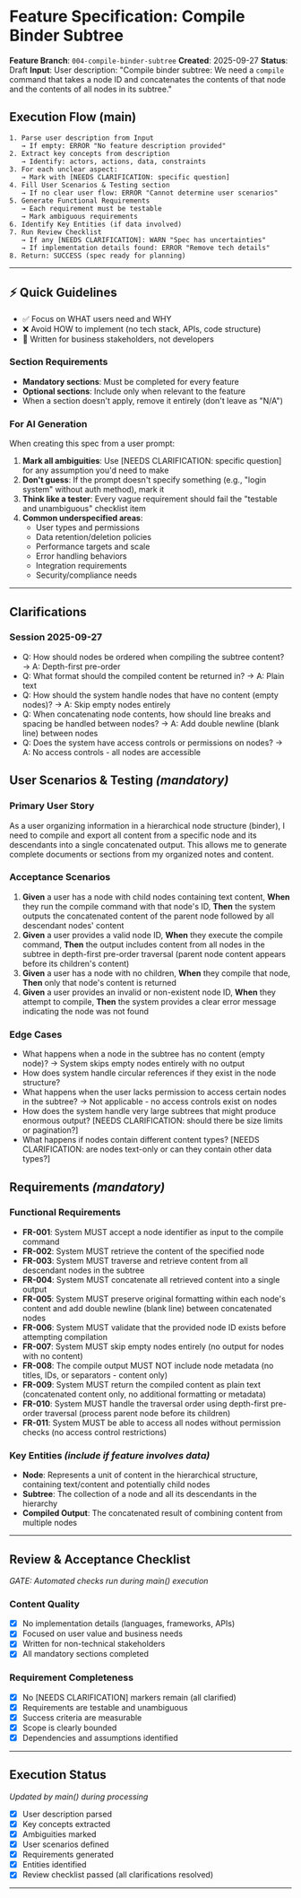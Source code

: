 # Feature Specification: Compile Binder Subtree

**Feature Branch**: `004-compile-binder-subtree`
**Created**: 2025-09-27
**Status**: Draft
**Input**: User description: "Compile binder subtree: We need a `compile` command that takes a node ID and concatenates the contents of that node and the contents of all nodes in its subtree."

## Execution Flow (main)
```
1. Parse user description from Input
   → If empty: ERROR "No feature description provided"
2. Extract key concepts from description
   → Identify: actors, actions, data, constraints
3. For each unclear aspect:
   → Mark with [NEEDS CLARIFICATION: specific question]
4. Fill User Scenarios & Testing section
   → If no clear user flow: ERROR "Cannot determine user scenarios"
5. Generate Functional Requirements
   → Each requirement must be testable
   → Mark ambiguous requirements
6. Identify Key Entities (if data involved)
7. Run Review Checklist
   → If any [NEEDS CLARIFICATION]: WARN "Spec has uncertainties"
   → If implementation details found: ERROR "Remove tech details"
8. Return: SUCCESS (spec ready for planning)
```

---

## ⚡ Quick Guidelines
- ✅ Focus on WHAT users need and WHY
- ❌ Avoid HOW to implement (no tech stack, APIs, code structure)
- 👥 Written for business stakeholders, not developers

### Section Requirements
- **Mandatory sections**: Must be completed for every feature
- **Optional sections**: Include only when relevant to the feature
- When a section doesn't apply, remove it entirely (don't leave as "N/A")

### For AI Generation
When creating this spec from a user prompt:
1. **Mark all ambiguities**: Use [NEEDS CLARIFICATION: specific question] for any assumption you'd need to make
2. **Don't guess**: If the prompt doesn't specify something (e.g., "login system" without auth method), mark it
3. **Think like a tester**: Every vague requirement should fail the "testable and unambiguous" checklist item
4. **Common underspecified areas**:
   - User types and permissions
   - Data retention/deletion policies
   - Performance targets and scale
   - Error handling behaviors
   - Integration requirements
   - Security/compliance needs

---

## Clarifications

### Session 2025-09-27
- Q: How should nodes be ordered when compiling the subtree content? → A: Depth-first pre-order
- Q: What format should the compiled content be returned in? → A: Plain text
- Q: How should the system handle nodes that have no content (empty nodes)? → A: Skip empty nodes entirely
- Q: When concatenating node contents, how should line breaks and spacing be handled between nodes? → A: Add double newline (blank line) between nodes
- Q: Does the system have access controls or permissions on nodes? → A: No access controls - all nodes are accessible

## User Scenarios & Testing *(mandatory)*

### Primary User Story
As a user organizing information in a hierarchical node structure (binder), I need to compile and export all content from a specific node and its descendants into a single concatenated output. This allows me to generate complete documents or sections from my organized notes and content.

### Acceptance Scenarios
1. **Given** a user has a node with child nodes containing text content, **When** they run the compile command with that node's ID, **Then** the system outputs the concatenated content of the parent node followed by all descendant nodes' content
2. **Given** a user provides a valid node ID, **When** they execute the compile command, **Then** the output includes content from all nodes in the subtree in depth-first pre-order traversal (parent node content appears before its children's content)
3. **Given** a user has a node with no children, **When** they compile that node, **Then** only that node's content is returned
4. **Given** a user provides an invalid or non-existent node ID, **When** they attempt to compile, **Then** the system provides a clear error message indicating the node was not found

### Edge Cases
- What happens when a node in the subtree has no content (empty node)? → System skips empty nodes entirely with no output
- How does system handle circular references if they exist in the node structure?
- What happens when the user lacks permission to access certain nodes in the subtree? → Not applicable - no access controls exist on nodes
- How does the system handle very large subtrees that might produce enormous output? [NEEDS CLARIFICATION: should there be size limits or pagination?]
- What happens if nodes contain different content types? [NEEDS CLARIFICATION: are nodes text-only or can they contain other data types?]

## Requirements *(mandatory)*

### Functional Requirements
- **FR-001**: System MUST accept a node identifier as input to the compile command
- **FR-002**: System MUST retrieve the content of the specified node
- **FR-003**: System MUST traverse and retrieve content from all descendant nodes in the subtree
- **FR-004**: System MUST concatenate all retrieved content into a single output
- **FR-005**: System MUST preserve original formatting within each node's content and add double newline (blank line) between concatenated nodes
- **FR-006**: System MUST validate that the provided node ID exists before attempting compilation
- **FR-007**: System MUST skip empty nodes entirely (no output for nodes with no content)
- **FR-008**: The compile output MUST NOT include node metadata (no titles, IDs, or separators - content only)
- **FR-009**: System MUST return the compiled content as plain text (concatenated content only, no additional formatting or metadata)
- **FR-010**: System MUST handle the traversal order using depth-first pre-order traversal (process parent node before its children)
- **FR-011**: System MUST be able to access all nodes without permission checks (no access control restrictions)

### Key Entities *(include if feature involves data)*
- **Node**: Represents a unit of content in the hierarchical structure, containing text/content and potentially child nodes
- **Subtree**: The collection of a node and all its descendants in the hierarchy
- **Compiled Output**: The concatenated result of combining content from multiple nodes

---

## Review & Acceptance Checklist
*GATE: Automated checks run during main() execution*

### Content Quality
- [x] No implementation details (languages, frameworks, APIs)
- [x] Focused on user value and business needs
- [x] Written for non-technical stakeholders
- [x] All mandatory sections completed

### Requirement Completeness
- [x] No [NEEDS CLARIFICATION] markers remain (all clarified)
- [x] Requirements are testable and unambiguous
- [x] Success criteria are measurable
- [x] Scope is clearly bounded
- [x] Dependencies and assumptions identified

---

## Execution Status
*Updated by main() during processing*

- [x] User description parsed
- [x] Key concepts extracted
- [x] Ambiguities marked
- [x] User scenarios defined
- [x] Requirements generated
- [x] Entities identified
- [x] Review checklist passed (all clarifications resolved)

---

